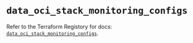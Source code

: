 # `data_oci_stack_monitoring_configs`

Refer to the Terraform Registory for docs: [`data_oci_stack_monitoring_configs`](https://registry.terraform.io/providers/oracle/oci/6.18.0/docs/data-sources/stack_monitoring_configs).
